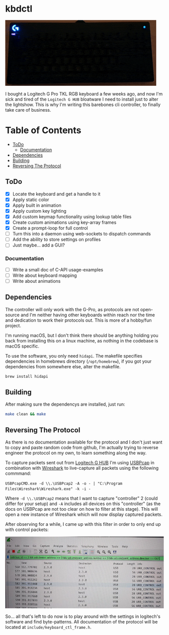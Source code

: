 # kbdctl

![Keyboard Snake](readme_img/keyboard_snake.gif)

I bought a Logitech G Pro TKL RGB keyboard a few weeks ago, and now I'm sick and tired of the `Logitech G HUB` bloatware I need to install just to alter the lightshow. This is why I'm writing this barebones cli controller, to finally take care of business.

# Table of Contents

* [ToDo](#todo)
  * [Documentation](#documentation)
* [Dependencies](#dependencies)
* [Building](#building)
* [Reversing The Protocol](#reversing-the-protocol)

## ToDo

- [X] Locate the keyboard and get a handle to it
- [X] Apply static color
- [X] Apply built in animation
- [X] Apply custom key lighting
- [X] Add custom keymap functionality using lookup table files
- [X] Create custom animations using key-array frames
- [X] Create a prompt-loop for full control
- [ ] Turn this into a daemon using web-sockets to dispatch commands
- [ ] Add the ability to store settings on profiles
- [ ] Just maybe... add a GUI?

### Documentation

- [ ] Write a small doc of C-API usage-examples
- [ ] Write about keyboard mapping
- [ ] Write about animations

## Dependencies

The controller will only work with the G-Pro, as protocols are not open-source and I'm neither having other keyboards within reach nor the time and dedication to work their protocols out. This is more of a hobby/fun project.

I'm running macOS, but I don't think there should be anything holding you back from installing this on a linux machine, as nothing in the codebase is macOS specific.

To use the software, you only need `hidapi`. The makefile specifies dependencies in homebrews directory (`/opt/homebrew`), if you got your dependencies from somewhere else, alter the makefile.

```bash
brew install hidapi
```

## Building

After making sure the dependencys are installed, just run:

```bash
make clean && make
```

## Reversing The Protocol

As there is no documentation available for the protocol and I don't just want to copy and paste random code from github, I'm actually trying to reverse engineer the protocol on my own, to learn something along the way.

To capture packets sent out from [Logitech G HUB](https://www.logitechg.com/de-at/innovation/g-hub.html) I'm using [USBPcap](https://github.com/desowin/usbpcap) in combination with [Wireshark](https://www.wireshark.org) to live-capture all packets using the following commmand:

`USBPcapCMD.exe -d \\.\USBPcap2 -A -o - | "C:\Program Files\Wireshark\Wireshark.exe" -k -i -`

Where `-d \\.\USBPcap2` means that I want to capture "controller" 2 (could differ for your setup) and `-A` includes all devices on this "controller" (as the docs on USBPcap are not too clear on how to filter at this stage). This will open a new instance of Wireshark which will now display captured packets.

After observing for a while, I came up with this filter in order to only end up with control packets:

![capture.jpg](readme_img/capture.jpg)

So... all that's left to do now is to play around with the settings in logitech's software and find byte-patterns. All documentation of the protocol will be located at `include/keyboard_ctl_frame.h`.